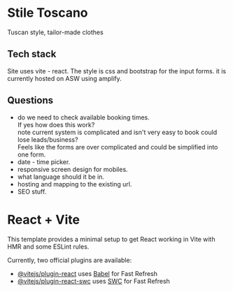 # Stile Toscano
Tuscan style, tailor-made clothes

## Tech stack 

Site uses vite - react. The style is css and bootstrap for the input forms.
it is currently hosted on ASW using amplify.

## Questions 

* do we need to check available booking times. 
  <br />If yes how does this work? 
  <br />note current system is complicated and isn't very easy to book could lose leads/business?
  <br />Feels like the forms are over complicated and could be simplified into one form.
* date - time  picker.
* responsive screen design for mobiles.
* what language should it be in.  
* hosting and mapping to the existing url.
* SEO stuff.   





# React + Vite

This template provides a minimal setup to get React working in Vite with HMR and some ESLint rules.

Currently, two official plugins are available:

- [@vitejs/plugin-react](https://github.com/vitejs/vite-plugin-react/blob/main/packages/plugin-react/README.md) uses [Babel](https://babeljs.io/) for Fast Refresh
- [@vitejs/plugin-react-swc](https://github.com/vitejs/vite-plugin-react-swc) uses [SWC](https://swc.rs/) for Fast Refresh



